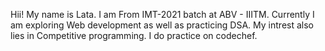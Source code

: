 Hii! My name is Lata. I am From IMT-2021 batch at ABV - IIITM. Currently I am exploring Web development as well as practicing DSA. My intrest also lies in Competitive programming. I do practice on codechef.
